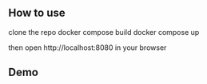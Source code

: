 ## How to use
clone the repo
docker compose build
docker compose up

then open http://localhost:8080 in your browser

## Demo